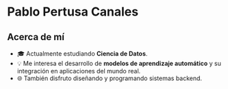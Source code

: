 # Pablo Pertusa Canales

## Acerca de mí  
- 🎓 Actualmente estudiando **Ciencia de Datos**.  
- 💡 Me interesa el desarrollo de **modelos de aprendizaje automático** y su integración en aplicaciones del mundo real.  
- 🌐 También disfruto diseñando y programando sistemas backend.
